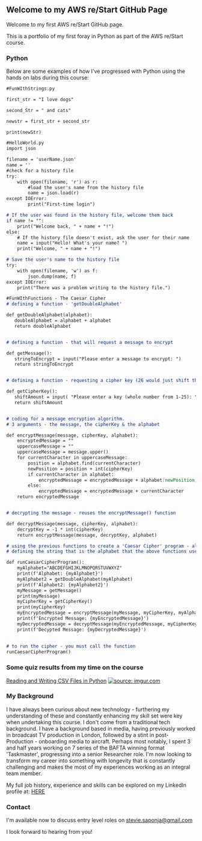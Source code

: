 ## Welcome to my AWS re/Start GitHub Page

Welcome to my first AWS re/Start GitHub page.

This is a portfolio of my first foray in Python as part of the AWS re/Start course.

### Python

Below are some examples of how I've progressed with Python using the hands on labs during this course:

```markdown
#FunWIthStrings.py

first_str = "I love dogs"

second_Str = " and cats"

newstr = first_str + second_str

print(newStr) 

```
```markdown
#HelloWorld.py
import json

filename = 'userName.json'
name = ''
#check for a history file
try:
    with open(filename, 'r') as r:
        #load the user's name from the history file
        name = json.load(r)
except IOError:
        print("First-time login")

# If the user was found in the history file, welcome them back
if name != "":
    print("Welcome back, " + name + "!")
else:
    # If the history file doesn't exist, ask the user for their name
    name = input("Hello! What's your name? ")
    print("Welcome, " + name + "!")

# Save the user's name to the history file
try:
    with open(filename, 'w') as f:
        json.dump(name, f)
except IOError:
    print("There was a problem writing to the history file.")
```
```markdown
#FunWIthFunctions - The Caesar Cipher
# defining a function - 'getDoubleAlphabet'

def getDoubleAlphabet(alphabet):
   doubleAlphabet = alphabet + alphabet
   return doubleAlphabet


# defining a function - that will request a message to encrypt

def getMessage():
   stringToEncrypt = input("Please enter a message to encrypt: ")
   return stringToEncrypt


# defining a function - requesting a cipher key (26 would just shift the alphabet to the original position)

def getCipherKey():
   shiftAmount = input( "Please enter a key (whole number from 1-25): ")
   return shiftAmount


# coding for a message encryption algorithm.  
# 3 arguments - the message, the cipherKey & the alphabet

def encryptMessage(message, cipherKey, alphabet):
    encryptedMessage = ""
    uppercaseMessage = ""
    uppercaseMessage = message.upper()
    for currentCharacter in uppercaseMessage:
        position = alphabet.find(currentCharacter)
        newPosition = position + int(cipherKey)
        if currentCharacter in alphabet:
            encryptedMessage = encryptedMessage + alphabet[newPosition]
        else:
            encryptedMessage = encryptedMessage + currentCharacter
    return encryptedMessage


# decrypting the message - reuses the encryptMessage() function

def decryptMessage(message, cipherKey, alphabet):
    decryptKey = -1 * int(cipherKey)
    return encryptMessage(message, decryptKey, alphabet)

# using the previous functions to create a 'Caesar Cipher' program - also a function
# defining the string that is the alphabet that the above functions use.

def runCaesarCipherProgram():
    myAlphabet="ABCDEFGHIJKLMNOPQRSTUVWXYZ"
    print(f'Alphabet: {myAlphabet}')
    myAlphabet2 = getDoubleAlphabet(myAlphabet)
    print(f'Alphabet2: {myAlphabet2}')
    myMessage = getMessage()
    print(myMessage)
    myCipherKey = getCipherKey()
    print(myCipherKey)
    myEncryptedMessage = encryptMessage(myMessage, myCipherKey, myAlphabet2)
    print(f'Encrypted Message: {myEncryptedMessage}')
    myDecryptedMessage = decryptMessage(myEncryptedMessage, myCipherKey, myAlphabet2)
    print(f'Decypted Message: {myDecryptedMessage}')
    
    
# to run the cipher - you must call the function
runCaesarCipherProgram()
```

### Some quiz results from my time on the course
[Reading and Writing CSV Files in Python](https://realpython.com/quizzes/python-csv/results/?t=eyJjIjo3LCJuIjo3LCJxIjozNCwic2lnIjoiempFM1k1MV8kZE5XUEg2IX4oaXNDUE9gdXc1WXVadyNSaXtnezFuKyIsInQiOjc2LCJ2IjozfQ==)
<a href="https://imgur.com/nGmz4jV"><img src="https://i.imgur.com/nGmz4jV.png" title="source: imgur.com" /></a>

### My Background

I have always been curious about new technology - furthering my understanding of these and constantly enhancing my skill set were key when undertaking this course.  I don't come from a traditional tech background.  I have a background based in media, having previously worked in broadcast TV production in London, followed by a stint in post-Production - onboarding media to aircraft.  Perhaps most notably, I spent 3 and half years working on 7 series of the BAFTA winning format 'Taskmaster', progressing into a senior Researcher role.  I'm now looking to transform my career into something with longevity that is constantly challenging and makes the most of my experiences working as an integral team member.

My full job history, experience and skills can be explored on my LinkedIn profile at: [HERE](https://www.linkedin.com/in/stevie-saponja-4161531a/)


### Contact

I'm available now to discuss entry level roles on stevie.saponja@gmail.com



I look forward to hearing from you!
